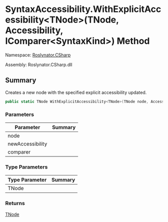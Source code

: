 # SyntaxAccessibility\.WithExplicitAccessibility\<TNode>\(TNode, Accessibility, IComparer\<SyntaxKind>\) Method

Namespace: [Roslynator.CSharp](../../README.md)

Assembly: Roslynator\.CSharp\.dll

## Summary

Creates a new node with the specified explicit accessibility updated\.

```csharp
public static TNode WithExplicitAccessibility<TNode>(TNode node, Accessibility newAccessibility, IComparer<SyntaxKind> comparer = null) where TNode : SyntaxNode
```

### Parameters

| Parameter | Summary |
| --------- | ------- |
| node | |
| newAccessibility | |
| comparer | |

### Type Parameters

| Type Parameter | Summary |
| -------------- | ------- |
| TNode | |

### Returns

[TNode](../TNode/README.md)




